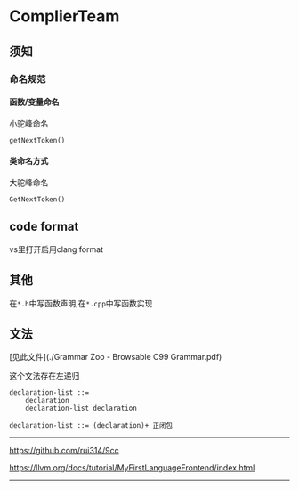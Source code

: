 # ComplierTeam

## 须知

### 命名规范

#### 函数/变量命名

小驼峰命名

`getNextToken()`

#### 类命名方式

大驼峰命名

`GetNextToken()`

## code format

vs里打开启用clang format
## 其他

在`*.h`中写函数声明,在`*.cpp`中写函数实现

## 文法

[见此文件](./Grammar Zoo - Browsable C99 Grammar.pdf)

这个文法存在左递归

```
declaration-list ::=
	declaration
	declaration-list declaration
	
declaration-list ::= (declaration)+ 正闭包
```



---

https://github.com/rui314/9cc

https://llvm.org/docs/tutorial/MyFirstLanguageFrontend/index.html

---